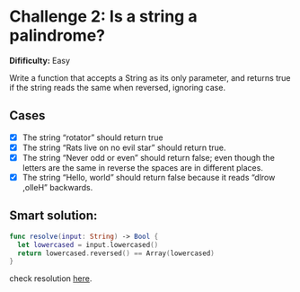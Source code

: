 # Challenge 2: Is a string a palindrome?

**Difificulty:** Easy

Write a function that accepts a String as its only parameter, and returns true if the string
reads the same when reversed, ignoring case.

## Cases
  - [x] The string “rotator” should return true
  - [x] The string “Rats live on no evil star” should return true.
  - [x] The string “Never odd or even” should return false; even though the letters are the same in reverse the spaces are in different places.
  - [x] The string “Hello, world” should return false because it reads “dlrow ,olleH” backwards.

## Smart solution:
```swift
func resolve(input: String) -> Bool {
  let lowercased = input.lowercased()
  return lowercased.reversed() == Array(lowercased)
}
```

check resolution [here](https://github.com/PaoloProdossimoLopes/swift-coding-challenges-book/blob/1077960cc1063cc69f04856c232b807f85a05ef6/SwiftCodingChallenges/SwiftCodingChallenges/Challenge03.swift).
